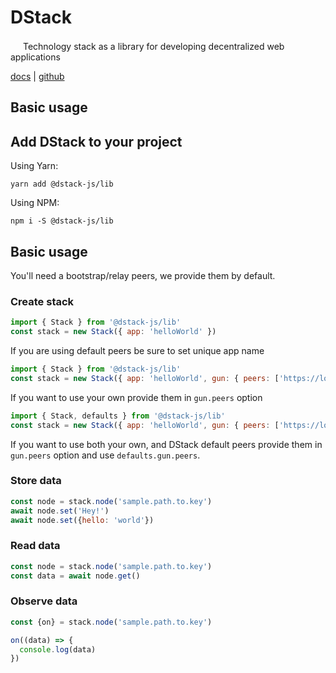 # DStack

<img width="16" src="https://dstack.netlify.app/img/logo.svg" /> Technology stack as a library for developing decentralized web applications

[docs](https://dstack.netlify.app) | [github](https://github.com/0x77dev/dstack)

## Basic usage
## Add DStack to your project

Using Yarn:
```shell
yarn add @dstack-js/lib
```

Using NPM:
```shell
npm i -S @dstack-js/lib
```

## Basic usage
You'll need a bootstrap/relay peers, we provide them by default.

### Create stack
```javascript
import { Stack } from '@dstack-js/lib'
const stack = new Stack({ app: 'helloWorld' })
```
If you are using default peers be sure to set unique app name

```javascript
import { Stack } from '@dstack-js/lib'
const stack = new Stack({ app: 'helloWorld', gun: { peers: ['https://localhost:1024/'] } })
```
If you want to use your own provide them in `gun.peers` option

```javascript
import { Stack, defaults } from '@dstack-js/lib'
const stack = new Stack({ app: 'helloWorld', gun: { peers: ['https://localhost:1024/', ...defaults.gun.peers] } })
```
If you want to use both your own, and DStack default peers provide them in `gun.peers` option and use `defaults.gun.peers`.

### Store data
```javascript
const node = stack.node('sample.path.to.key')
await node.set('Hey!')
await node.set({hello: 'world'})
```

### Read data
```javascript
const node = stack.node('sample.path.to.key')
const data = await node.get()
```

### Observe data
```javascript
const {on} = stack.node('sample.path.to.key')

on((data) => {
  console.log(data)
})
```
